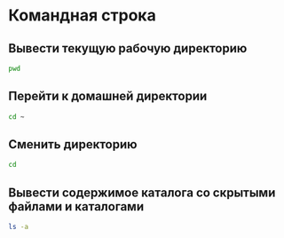 #  Командная строка

##  Вывести текущую рабочую директорию

```bash
pwd
```

## Перейти к домашней директории

```bash
cd ~
```

## Сменить директорию

```bash
cd
```

## Вывести содержимое каталога со скрытыми файлами и каталогами

```bash
ls -a
```
